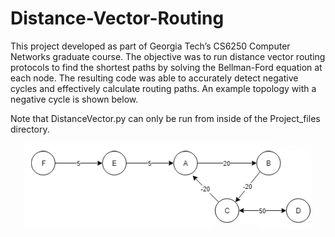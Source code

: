 # Distance-Vector-Routing

This project developed as part of Georgia Tech’s CS6250 Computer Networks graduate course. The objective was to run distance vector routing protocols to find the shortest paths by solving the Bellman-Ford equation at each node. The resulting code was able to accurately detect negative cycles and effectively calculate routing paths. An example topology with a negative cycle is shown below. 

Note that DistanceVector.py can only be run from inside of the Project_files directory.

<p align="center">
  <img src="https://github.com/ajhotrum/Distance-Vector-Routing/blob/main/images/topology.PNG?raw=true"/>
</p>
